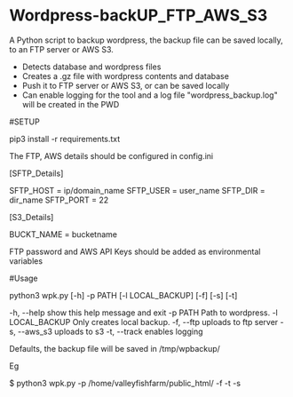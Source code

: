 # Wordpress-backUP_FTP_AWS_S3

A Python script to backup wordpress, the backup file can be saved locally, to an FTP server or AWS S3.

+ Detects database and wordpress files
+ Creates a .gz file with wordpress contents and database
+ Push it to FTP server or AWS S3, or can be saved locally
+ Can enable logging for the tool and a log file  "wordpress_backup.log" will be created in the PWD

#SETUP

pip3 install -r  requirements.txt

The FTP, AWS details should be configured in config.ini

[SFTP_Details]

SFTP_HOST = ip/domain_name
SFTP_USER = user_name
SFTP_DIR = dir_name
SFTP_PORT = 22

[S3_Details]

BUCKT_NAME = bucketname


FTP password and AWS API Keys should be added as environmental variables

#Usage

python3 wpk.py [-h] -p PATH [-l LOCAL_BACKUP] [-f] [-s] [-t]

  -h, --help       show this help message and exit
  -p PATH          Path to wordpress.
  -l LOCAL_BACKUP  Only creates local backup.
  -f, --ftp        uploads to ftp server
  -s, --aws_s3     uploads to s3
  -t, --track      enables logging


Defaults, the backup file will be saved in /tmp/wpbackup/

Eg

$ python3 wpk.py  -p /home/valleyfishfarm/public_html/ -f -t -s 



